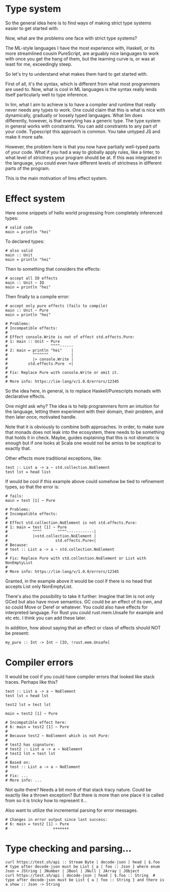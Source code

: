 # Type system
So the general idea here is to find ways of making strict type systems easier to get started with.

Now, what are the problems one face with strict type systems?

The ML-style languages I have the most experience with, Haskell, or its more streamlined cousin PureScript, are arguably nice languages to work with once you get the hang of them, but the learning curve is, or was at least for me, exceedingly steep.

So let's try to understand what makes them hard to get started with.

First of all, it's the syntax, which is different from what most programmers are used to.
Now, what is cool in ML languages is the syntax really lends itself particularly well to type inference.

In lim, what I aim to achieve is to have a compiler and runtime that really never needs any types to work.
One could claim that this is what is nice with dynamically, gradually or loosely typed languages.
What lim does differently, however, is that everyting has a generic type. The type system in general works with constraints.
You can add constraints to any part of your code. Typescript this approach is common. You take untyped JS and make it more safe.

However, the problem here is that you now have partially well-typed parts of your code.
What if you had a way to globally apply rules, like a linter, to what level of strictness your program should be at.
If this was integrated in the language, you could even have different levels of strictness in different parts of the program.

This is the main motivation of lims effect system.

# Effect system
Here some snippets of hello world progressing from completely inferenced types:
```lim
# valid code
main = println "hei"
```
To declared types:
```lim
# also valid
main :: Unit 
main = println "hei"
```
Then to something that considers the effects:
```lim
# accept all IO effects
main :: Unit ~ IO
main = println "hei"
```
Then finally to a compile error:
```lim
# accept only pure effects (fails to compile)
main :: Unit ~ Pure
main = println "hei"

# Problems:
# Incompatible effects:
#
# Effect console.Write is not of effect std.effects.Pure:
# 1: main :: Unit ~ Pure
#                   ^^^^------
# 2: main = println "hei"    |
#           ^^^^^^^          |
#           |> console.Write | 
#         std.effects.Pure  <|
#           
# Fix: Replace Pure with console.Write or omit it.
#
# More info: https://lim-lang/v/1.0.0/errors/12345
```

So the idea here, in general, is to replace Haskell/Purescripts monads with declarative effects.

One might ask why? The idea is to help programmers form an intuition for the language, letting them experiment with their domain, their problem, and then later once, motivated handle.

Note that it is obviously to combine both approaches. In order, to make sure that monads does not leak into the ecosystem, there needs to be something that holds it in check. Maybe, guides explaining that this is not idomatic is enough but if one looks at Scala one would not be amiss to be sceptical to exactly that.

Other effects more traditional exceptions, like:
```lim
test :: List a -> a ~ std.collection.NoElement
test lst = head list
```

If would be cool if this example above could somehow be tied to refinement types, so that the error is:
```lim
# fails:
main = test [1] ~ Pure

# Problems:
# Incompatible effects:
#
# Effect std.collection.NoElement is not std.effects.Pure:
# 1: main = test [1] ~ Pure
#           ^^^^       ^^^^------------|
#           |>std.collection.NoElement | 
#                     std.effects.Pure<|
# Because:
# test :: List a -> a ~ std.collection.NoElement          
# 
# Fix: Replace Pure with std.collection.NoElement or List with NonEmptyList
#
# More info: https://lim-lang/v/1.0.0/errors/12345
```
Granted, in the example above it would be cool if there is no head that accepts List only NonEmptyList.

There's also the possibility to take it further:
Imagine that lim is not only GCed but also have move semantics. GC could be an effect of its own, and so could Move or Deref or whatever.
You could also have effects for interpreted language. For Rust you could rust.mem.Unsafe for example and etc etc.
I think you can add these later.

In addition, how about saying that an effect or class of effects should NOT be present:
```lim
my_pure :: Int -> Int ~ [IO, !rust.mem.Unsafe]
```

# Compiler errors
It would be cool if you could have compiler errors that looked like stack traces.
Perhaps like this?

```lim
test :: List a -> a ~ NoElement
test lst = head lst

test2 lst = test lst

main = test2 [1] ~ Pure

# Incompatible effect here:
# 6: main = test2 [1] ~ Pure
#
# Because test2 ~ NoElement which is not Pure:
# 
# test2 has signature:
# test2 :: List a -> a ~ NoElement
# test2 lst = test lst
#
# Based on:
# test :: List a -> a ~ NoElement
#
# Fix: ...
# More info: ...
```

Not quite there? Needs a bit more of that stack tracy nature. Could be exactly like a thrown exception? But there is more than one place it is called from so it is tricky how to represent it...

Also want to utilize the incremental parsing for error messages.

```
# Changes in error output since last success:
# 6: main = test2 [1] ~ Pure
#                    +++++++
```

# Type checking and parsing...

```lsh
curl https://test.sh/api :: Stream Byte | decode-json | head | $.foo  # type after decode-json must be List { a | foo :: Json } where enum Json = JString | JNumber | JBool | JNull | JArray | JObject
curl https://test.sh/api | decode-json | head | $.foo :: String  # type after decode-json must be List { a | foo :: String } and there is a show :: Json -> String
```
